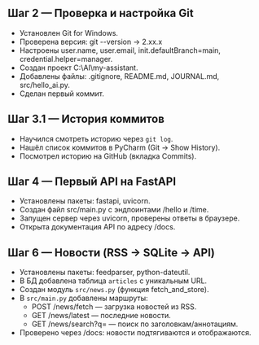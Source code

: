 ## Шаг 2 — Проверка и настройка Git
- Установлен Git for Windows.
- Проверена версия: git --version → 2.xx.x
- Настроены user.name, user.email, init.defaultBranch=main, credential.helper=manager.
- Создан проект C:\AI\my-assistant.
- Добавлены файлы: .gitignore, README.md, JOURNAL.md, src/hello_ai.py.
- Сделан первый коммит.

## Шаг 3.1 — История коммитов
- Научился смотреть историю через `git log`.
- Нашёл список коммитов в PyCharm (Git → Show History).
- Посмотрел историю на GitHub (вкладка Commits).

## Шаг 4 — Первый API на FastAPI
- Установлены пакеты: fastapi, uvicorn.
- Создан файл src/main.py с эндпоинтами /hello и /time.
- Запущен сервер через uvicorn, проверены ответы в браузере.
- Открыта документация API по адресу /docs.

## Шаг 6 — Новости (RSS → SQLite → API)
- Установлены пакеты: feedparser, python-dateutil.
- В БД добавлена таблица `articles` с уникальным URL.
- Создан модуль `src/news.py` (функция fetch_and_store).
- В `src/main.py` добавлены маршруты:
  - POST /news/fetch — загрузка новостей из RSS.
  - GET /news/latest — последние новости.
  - GET /news/search?q= — поиск по заголовкам/аннотациям.
- Проверено через /docs: новости подтягиваются и отображаются.

